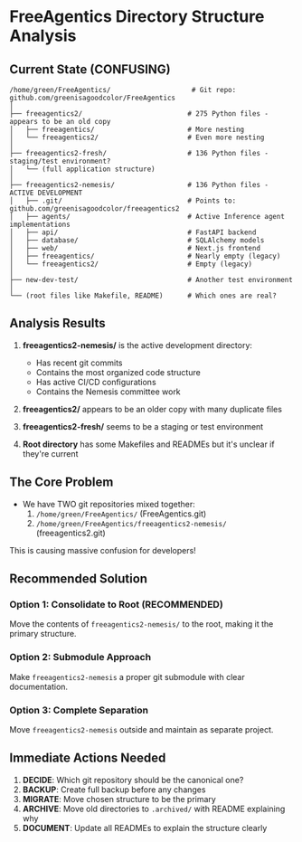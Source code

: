 # FreeAgentics Directory Structure Analysis

## Current State (CONFUSING)

```
/home/green/FreeAgentics/                    # Git repo: github.com/greenisagoodcolor/FreeAgentics
│
├── freeagentics2/                          # 275 Python files - appears to be an old copy
│   ├── freeagentics/                       # More nesting
│   └── freeagentics2/                      # Even more nesting
│
├── freeagentics2-fresh/                    # 136 Python files - staging/test environment?
│   └── (full application structure)
│
├── freeagentics2-nemesis/                  # 136 Python files - ACTIVE DEVELOPMENT
│   ├── .git/                               # Points to: github.com/greenisagoodcolor/freeagentics2
│   ├── agents/                             # Active Inference agent implementations
│   ├── api/                                # FastAPI backend
│   ├── database/                           # SQLAlchemy models
│   ├── web/                                # Next.js frontend
│   ├── freeagentics/                       # Nearly empty (legacy)
│   └── freeagentics2/                      # Empty (legacy)
│
├── new-dev-test/                           # Another test environment
│
└── (root files like Makefile, README)      # Which ones are real?
```

## Analysis Results

1. **freeagentics2-nemesis/** is the active development directory:
   - Has recent git commits
   - Contains the most organized code structure
   - Has active CI/CD configurations
   - Contains the Nemesis committee work

2. **freeagentics2/** appears to be an older copy with many duplicate files

3. **freeagentics2-fresh/** seems to be a staging or test environment

4. **Root directory** has some Makefiles and READMEs but it's unclear if they're current

## The Core Problem

- We have TWO git repositories mixed together:
  1. `/home/green/FreeAgentics/` (FreeAgentics.git)
  2. `/home/green/FreeAgentics/freeagentics2-nemesis/` (freeagentics2.git)

This is causing massive confusion for developers!

## Recommended Solution

### Option 1: Consolidate to Root (RECOMMENDED)
Move the contents of `freeagentics2-nemesis/` to the root, making it the primary structure.

### Option 2: Submodule Approach
Make `freeagentics2-nemesis` a proper git submodule with clear documentation.

### Option 3: Complete Separation
Move `freeagentics2-nemesis` outside and maintain as separate project.

## Immediate Actions Needed

1. **DECIDE**: Which git repository should be the canonical one?
2. **BACKUP**: Create full backup before any changes
3. **MIGRATE**: Move chosen structure to be the primary
4. **ARCHIVE**: Move old directories to `.archived/` with README explaining why
5. **DOCUMENT**: Update all READMEs to explain the structure clearly